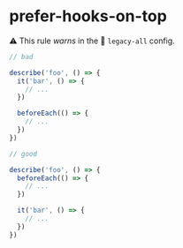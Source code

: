 # prefer-hooks-on-top

⚠️ This rule _warns_ in the 🔵 `legacy-all` config.

<!-- end auto-generated rule header -->

```ts
// bad

describe('foo', () => {
  it('bar', () => {
    // ...
  })

  beforeEach(() => {
    // ...
  })
})

// good

describe('foo', () => {
  beforeEach(() => {
    // ...
  })

  it('bar', () => {
    // ...
  })
})
```
